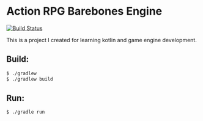 # Action RPG Barebones Engine
[![Build Status](https://drone.spkerkela.com/api/badges/spkerkela/kotlinrpg/status.svg)](https://drone.spkerkela.com/spkerkela/kotlinrpg)

This is a project I created for learning kotlin and game engine development.

## Build:

```bash
$ ./gradlew
$ ./gradlew build
```

## Run:
```bash
$ ./gradle run
```
